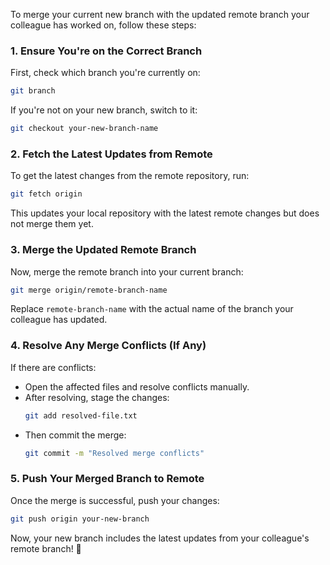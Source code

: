 To merge your current new branch with the updated remote branch your colleague has worked on, follow these steps:

### 1. **Ensure You're on the Correct Branch**
First, check which branch you're currently on:
```bash
git branch
```
If you're not on your new branch, switch to it:
```bash
git checkout your-new-branch-name
```

### 2. **Fetch the Latest Updates from Remote**
To get the latest changes from the remote repository, run:
```bash
git fetch origin
```
This updates your local repository with the latest remote changes but does not merge them yet.

### 3. **Merge the Updated Remote Branch**
Now, merge the remote branch into your current branch:
```bash
git merge origin/remote-branch-name
```
Replace `remote-branch-name` with the actual name of the branch your colleague has updated.

### 4. **Resolve Any Merge Conflicts (If Any)**
If there are conflicts:
- Open the affected files and resolve conflicts manually.
- After resolving, stage the changes:
  ```bash
  git add resolved-file.txt
  ```
- Then commit the merge:
  ```bash
  git commit -m "Resolved merge conflicts"
  ```

### 5. **Push Your Merged Branch to Remote**
Once the merge is successful, push your changes:
```bash
git push origin your-new-branch
```

Now, your new branch includes the latest updates from your colleague's remote branch! 🚀
